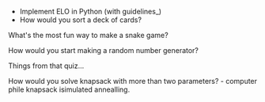 - Implement ELO in Python (with guidelines_)
- How would you sort a deck of cards? 

What's the most fun way to make a snake game? 

How would you start making a random number generator?

Things from that quiz... 

How would you solve knapsack with more than two parameters? - computer phile knapsack isimulated annealling. 